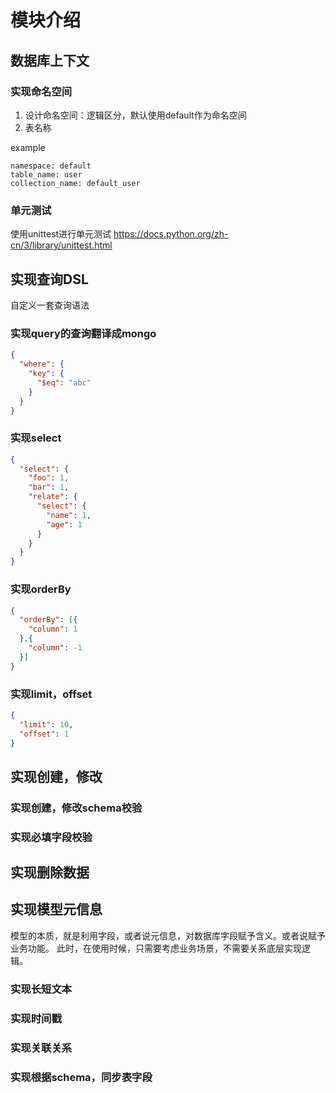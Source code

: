 # 模块介绍

## 数据库上下文
### 实现命名空间
1. 设计命名空间：逻辑区分，默认使用default作为命名空间
2. 表名称

example
```shell
namespace: default
table_name: user
collection_name: default_user
```

### 单元测试
使用unittest进行单元测试
https://docs.python.org/zh-cn/3/library/unittest.html


## 实现查询DSL
自定义一套查询语法

### 实现query的查询翻译成mongo
```json
{
  "where": {
    "key": {
      "$eq": "abc"
    }
  }
}
```
### 实现select
```json
{
  "select": {
    "foo": 1,
    "bar": 1,
    "relate": {
      "select": {
        "name": 1,
        "age": 1
      }
    }
  }
}
```
### 实现orderBy
```json
{
  "orderBy": [{
    "column": 1
  },{
    "column": -1
  }]
}

```
### 实现limit，offset
```json
{
  "limit": 10,
  "offset": 1
}

```

## 实现创建，修改
### 实现创建，修改schema校验
### 实现必填字段校验

## 实现删除数据

## 实现模型元信息

模型的本质，就是利用字段，或者说元信息，对数据库字段赋予含义。或者说赋予业务功能。
此时，在使用时候，只需要考虑业务场景，不需要关系底层实现逻辑。

### 实现长短文本
### 实现时间戳
### 实现关联关系

### 实现根据schema，同步表字段
